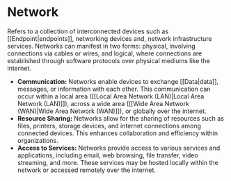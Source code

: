 # Network

Refers to a collection of interconnected devices such as [[Endpoint|endpoints]], networking devices and, network infrastructure services. Networks can manifest in two forms: physical, involving connections via cables or wires, and logical, where connections are established through software protocols over physical mediums like the internet.

- **Communication:** Networks enable devices to exchange [[Data|data]], messages, or information with each other. This communication can occur within a local area ([[Local Area Network (LAN)|Local Area Network (LAN)]]), across a wide area ([[Wide Area Network (WAN)|Wide Area Network (WAN)]]), or globally over the internet.
  <br>
- **Resource Sharing:** Networks allow for the sharing of resources such as files, printers, storage devices, and internet connections among connected devices. This enhances collaboration and efficiency within organizations.
  <br>
- **Access to Services:** Networks provide access to various services and applications, including email, web browsing, file transfer, video streaming, and more. These services may be hosted locally within the network or accessed remotely over the internet.

